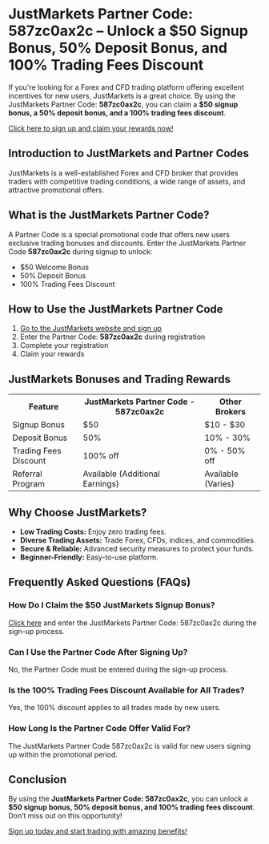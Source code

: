  <h1>JustMarkets Partner Code: 587zc0ax2c – Unlock a $50 Signup Bonus, 50% Deposit Bonus, and 100% Trading Fees Discount</h1>
        <p>If you're looking for a Forex and CFD trading platform offering excellent incentives for new users, JustMarkets is a great choice. By using the JustMarkets Partner Code: <strong>587zc0ax2c</strong>, you can claim a <strong>$50 signup bonus, a 50% deposit bonus, and a 100% trading fees discount</strong>.</p>
        <p><a href="https://one.justmarkets.link/a/587zc0ax2c" class="btn">Click here to sign up and claim your rewards now!</a></p>
<h2>Introduction to JustMarkets and Partner Codes</h2>
        <p>JustMarkets is a well-established Forex and CFD broker that provides traders with competitive trading conditions, a wide range of assets, and attractive promotional offers.</p>
<h2>What is the JustMarkets Partner Code?</h2>
        <p>A Partner Code is a special promotional code that offers new users exclusive trading bonuses and discounts. Enter the JustMarkets Partner Code <strong>587zc0ax2c</strong> during signup to unlock:</p>
        <ul>
            <li>$50 Welcome Bonus</li>
            <li>50% Deposit Bonus</li>
            <li>100% Trading Fees Discount</li>
        </ul>
<h2>How to Use the JustMarkets Partner Code</h2>
        <ol>
            <li><a href="https://one.justmarkets.link/a/587zc0ax2c">Go to the JustMarkets website and sign up</a></li>
            <li>Enter the Partner Code: <strong>587zc0ax2c</strong> during registration</li>
            <li>Complete your registration</li>
            <li>Claim your rewards</li>
        </ol>
<h2>JustMarkets Bonuses and Trading Rewards</h2>
        <table>
            <tr>
                <th>Feature</th>
                <th>JustMarkets Partner Code - 587zc0ax2c</th>
                <th>Other Brokers</th>
            </tr>
            <tr>
                <td>Signup Bonus</td>
                <td>$50</td>
                <td>$10 - $30</td>
            </tr>
            <tr>
                <td>Deposit Bonus</td>
                <td>50%</td>
                <td>10% - 30%</td>
            </tr>
            <tr>
                <td>Trading Fees Discount</td>
                <td>100% off</td>
                <td>0% - 50% off</td>
            </tr>
            <tr>
                <td>Referral Program</td>
                <td>Available (Additional Earnings)</td>
                <td>Available (Varies)</td>
            </tr>
        </table>
<h2>Why Choose JustMarkets?</h2>
        <ul>
            <li><strong>Low Trading Costs:</strong> Enjoy zero trading fees.</li>
            <li><strong>Diverse Trading Assets:</strong> Trade Forex, CFDs, indices, and commodities.</li>
            <li><strong>Secure & Reliable:</strong> Advanced security measures to protect your funds.</li>
            <li><strong>Beginner-Friendly:</strong> Easy-to-use platform.</li>
        </ul>
<h2>Frequently Asked Questions (FAQs)</h2>
        <h3>How Do I Claim the $50 JustMarkets Signup Bonus?</h3>
        <p><a href="https://one.justmarkets.link/a/587zc0ax2c">Click here</a> and enter the JustMarkets Partner Code: 587zc0ax2c during the sign-up process.</p>
<h3>Can I Use the Partner Code After Signing Up?</h3>
        <p>No, the Partner Code must be entered during the sign-up process.</p>
<h3>Is the 100% Trading Fees Discount Available for All Trades?</h3>
        <p>Yes, the 100% discount applies to all trades made by new users.</p>
<h3>How Long Is the Partner Code Offer Valid For?</h3>
        <p>The JustMarkets Partner Code 587zc0ax2c is valid for new users signing up within the promotional period.</p>
<h2>Conclusion</h2>
        <p>By using the <strong>JustMarkets Partner Code: 587zc0ax2c</strong>, you can unlock a <strong>$50 signup bonus, 50% deposit bonus, and 100% trading fees discount</strong>. Don’t miss out on this opportunity!</p>
        <p><a href="https://one.justmarkets.link/a/587zc0ax2c" class="btn">Sign up today and start trading with amazing benefits!</a></p>
    </div>
</body>
</html>
